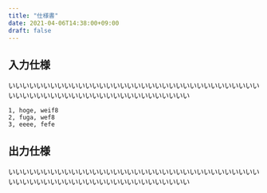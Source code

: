 ```yaml
---
title: "仕様書"
date: 2021-04-06T14:38:00+09:00
draft: false
---
```


## 入力仕様
いいいいいいいいいいいいいいいいいいいいいいいいいいいいいいいいいいいいいいいいいいいいいいいいいいいいいいいいいいいいいい

```
1, hoge, weif8
2, fuga, wef8
3, eeee, fefe
```

## 出力仕様
いいいいいいいいいいいいいいいいいいいいいいいいいいいいいいいいいいいいいいいいいいいいいいいいいいいいいいいいいいいいいい

